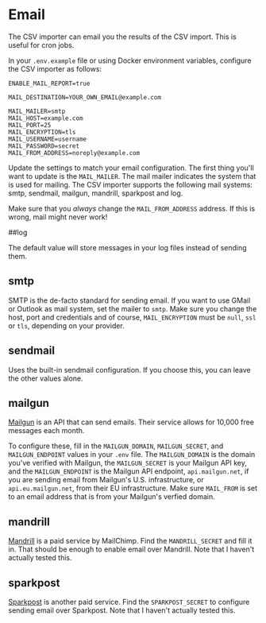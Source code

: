 # Email

The CSV importer can email you the results of the CSV import. This is useful for cron jobs.

In your `.env.example` file or using Docker environment variables, configure the CSV importer as follows:

```
ENABLE_MAIL_REPORT=true

MAIL_DESTINATION=YOUR_OWN_EMAIL@example.com

MAIL_MAILER=smtp
MAIL_HOST=example.com
MAIL_PORT=25
MAIL_ENCRYPTION=tls
MAIL_USERNAME=username
MAIL_PASSWORD=secret
MAIL_FROM_ADDRESS=noreply@example.com
```

Update the settings to match your email configuration. The first thing you'll want to update is the `MAIL_MAILER`. The mail mailer indicates the system that is used for mailing. The CSV importer supports the following mail systems: smtp, sendmail, mailgun, mandrill, sparkpost and log.

Make sure that you *always* change the `MAIL_FROM_ADDRESS` address. If this is wrong, mail might never work!

##log

The default value will store messages in your log files instead of sending them.

## smtp

SMTP is the de-facto standard for sending email. If you want to use GMail or Outlook as mail system, set the mailer to `smtp`. Make sure you change the host, port and credentials and of course, `MAIL_ENCRYPTION` must be `null`, `ssl` or `tls`, depending on your provider.

## sendmail

Uses the built-in sendmail configuration. If you choose this, you can leave the other values alone.

## mailgun

[Mailgun](https://www.mailgun.com/) is an API that can send emails. Their service allows for 10,000 free messages each month. 

To configure these, fill in the `MAILGUN_DOMAIN`, `MAILGUN_SECRET`, and `MAILGUN_ENDPOINT`  values in your `.env` file. The `MAILGUN_DOMAIN` is the domain you've verified with Mailgun, the `MAILGUN_SECRET` is your Mailgun API key, and the `MAILGUN_ENDPOINT` is the Mailgun API endpoint, `api.mailgun.net`, if you are sending email from Mailgun's U.S. infrastructure, or `api.eu.mailgun.net`, from their EU infrastructure. Make sure `MAIL_FROM` is set to an email address that is from your Mailgun's verfied domain.

## mandrill

[Mandrill](https://www.mandrill.com/) is a paid service by MailChimp. Find the `MANDRILL_SECRET` and fill it in. That should be enough to enable email over Mandrill. Note that I haven't actually tested this. 

## sparkpost

[Sparkpost](https://www.sparkpost.com/) is another paid service. Find the `SPARKPOST_SECRET` to configure sending email over Sparkpost. Note that I haven't actually tested this. 
